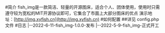 #简介
fish_img是一款简洁、轻量的开源图床，适合个人、团体使用，使用时只需遵守较为宽松的MIT开源协议即可，它集合了市面上大部分图床的优点
演示地址：[http://img.xyfish.cn](http://img.xyfish.cn)
#如何配置
##详见 config.php 文件
#日志
|--2022-6-11-fish_img-1.0.0-发布
|--2022-5-9-fish_img-正式开工
